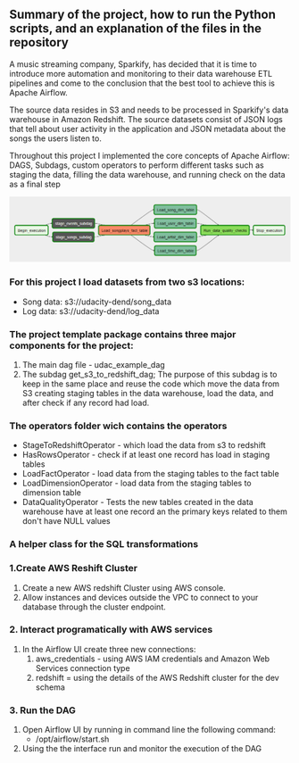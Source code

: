 ## Summary of the project, how to run the Python scripts, and an explanation of the files in the repository

A music streaming company, Sparkify, has decided that it is time to 
introduce more automation and monitoring to their data warehouse ETL 
pipelines and come to the conclusion that the best tool to achieve this
is Apache Airflow.

The source data resides in S3 and needs to be processed in Sparkify's data warehouse
in Amazon Redshift. The source datasets consist of JSON logs that tell about user activity
in the application and JSON metadata about the songs the users listen to.

Throughout this project I implemented the core concepts of Apache Airflow:
DAGS, Subdags, custom operators to perform different tasks such as staging the data, filling
the data warehouse, and running  check on the data as a final step

![DAG](./graph-view.png "DAG Title")

### For this project I load datasets from two s3 locations: 

- Song data: s3://udacity-dend/song_data
- Log data: s3://udacity-dend/log_data

### The project template package contains three major components for the project:

1. The main dag file - udac_example_dag
2. The subdag  get_s3_to_redshift_dag; The purpose of this subdag is to keep in the same place and reuse the code 
	which move the data from S3 creating staging tables in the data warehouse, load the data, and after check if any
	record had load.

### The operators folder wich contains the operators
- StageToRedshiftOperator - which load the data from s3 to redshift
- HasRowsOperator - check if at least one record has load in staging tables
- LoadFactOperator - load data from the staging tables to the fact table
- LoadDimensionOperator - load data from the staging tables to dimension table
- DataQualityOperator - Tests the new tables created in the data warehouse have at least one record an the primary keys 
	related to them don't have NULL values

### A helper class for the SQL transformations

### 1.Create AWS Reshift Cluster
1. Create a new AWS redshift Cluster using AWS console.
2. Allow instances and devices outside the VPC to connect to your database through the cluster endpoint.

### 2. Interact programatically with AWS services

1. In the Airflow UI create three new connections:
	1. aws_credentials - using AWS IAM credentials and Amazon Web Services connection type
	2. redshift = using the details of the AWS Redshift cluster for the dev schema

### 3. Run the DAG
1. Open Airflow UI by running in command line the following command: 
	- /opt/airflow/start.sh
2. Using the the interface run and monitor the execution of the DAG



